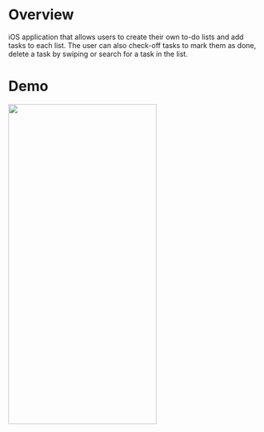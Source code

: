 # Overview
iOS application that allows users to create their own to-do lists and add tasks to each list. The user can also check-off tasks to mark them as done, delete a task by swiping or search for a task in the list.

# Demo

<img src="https://user-images.githubusercontent.com/90746623/181342006-ccc13912-ef0c-4d86-8463-6fd7d6e359cb.gif" width="296" height="640"/>

